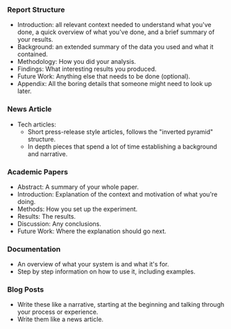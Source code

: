 ### Report Structure
- Introduction: all relevant context needed to understand what you've done, a quick overview of what you've done, and a brief summary of your results.
- Background: an extended summary of the data you used and what it contained.
- Methodology: How you did your analysis.
- Findings: What interesting results you produced.
- Future Work: Anything else that needs to be done (optional).
- Appendix: All the boring details that someone might need to look up later.

### News Article
- Tech articles:
	- Short press-release style articles, follows the "inverted pyramid" structure.
	- In depth pieces that spend a lot of time establishing a background and narrative.

### Academic Papers
- Abstract: A summary of your whole paper.
- Introduction: Explanation of the context and motivation of what you're doing.
- Methods: How you set up the experiment.
- Results: The results.
- Discussion: Any conclusions.
- Future Work: Where the explanation should go next.

### Documentation
- An overview of what your system is and what it's for.
- Step by step information on how to use it, including examples.

### Blog Posts
- Write these like a narrative, starting at the beginning and talking through your process or experience.
- Write them like a news article.


